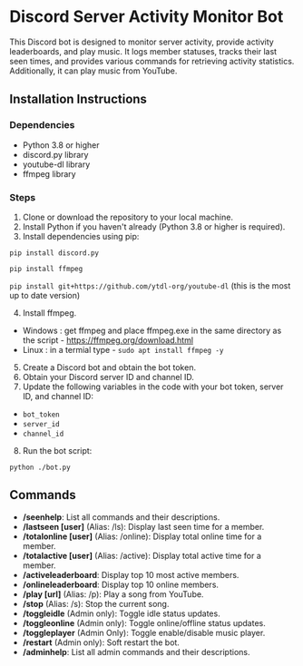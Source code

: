 # Discord Server Activity Monitor Bot

This Discord bot is designed to monitor server activity, provide activity leaderboards, and play music. It logs member statuses, tracks their last seen times, and provides various commands for retrieving activity statistics. Additionally, it can play music from YouTube.

## Installation Instructions
### Dependencies
- Python 3.8 or higher
- discord.py library
- youtube-dl library
- ffmpeg library

### Steps
1. Clone or download the repository to your local machine.
2. Install Python if you haven't already (Python 3.8 or higher is required).
3. Install dependencies using pip:

`pip install discord.py`

`pip install ffmpeg`

`pip install git+https://github.com/ytdl-org/youtube-dl` (this is the most up to date version)

4. Install ffmpeg.
- Windows : get ffmpeg and place ffmpeg.exe in the same directory as the script - https://ffmpeg.org/download.html
- Linux : in a termial type - `sudo apt install ffmpeg -y`

5. Create a Discord bot and obtain the bot token.
6. Obtain your Discord server ID and channel ID.
7. Update the following variables in the code with your bot token, server ID, and channel ID:
- `bot_token`
- `server_id`
- `channel_id`
8. Run the bot script:

`python ./bot.py`

## Commands
- **/seenhelp**: List all commands and their descriptions.
- **/lastseen [user]** (Alias: /ls): Display last seen time for a member.
- **/totalonline [user]** (Alias: /online): Display total online time for a member.
- **/totalactive [user]** (Alias: /active): Display total active time for a member.
- **/activeleaderboard**: Display top 10 most active members.
- **/onlineleaderboard**: Display top 10 online members.
- **/play [url]** (Alias: /p): Play a song from YouTube.
- **/stop** (Alias: /s): Stop the current song.
- **/toggleidle** (Admin only): Toggle idle status updates.
- **/toggleonline** (Admin only): Toggle online/offline status updates.
- **/toggleplayer** (Admin Only): Toggle enable/disable music player.
- **/restart** (Admin only): Soft restart the bot.
- **/adminhelp**: List all admin commands and their descriptions.
